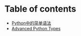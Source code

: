 # Table of contents

* [Python中的简单语法](README.md)
* [Advanced Python Types](advanced-python-types.md)

